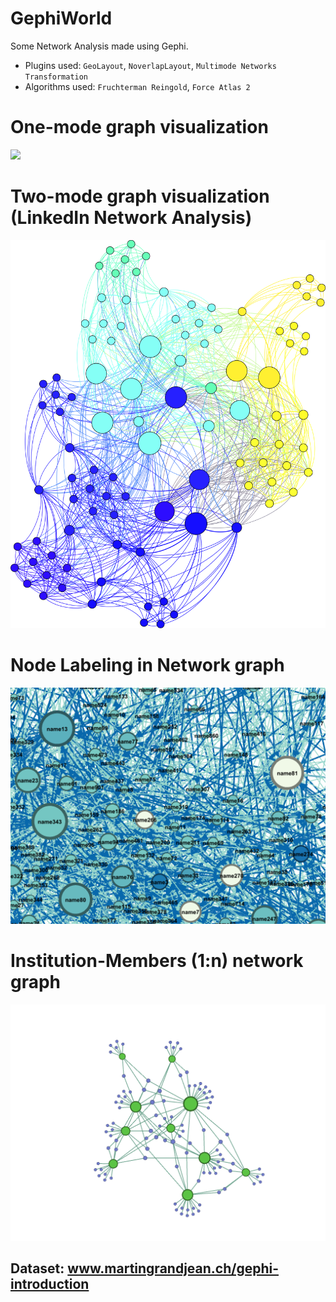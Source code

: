 # GephiWorld
Some Network Analysis made using Gephi. 
- Plugins used: `GeoLayout`, `NoverlapLayout`, `Multimode Networks Transformation`
- Algorithms used: `Fruchterman Reingold`, `Force Atlas 2`

# One-mode graph visualization
![](https://github.com/ranjiGT/GephiWorld/blob/main/one-node.svg)

# Two-mode graph visualization (LinkedIn Network Analysis)
![](https://github.com/ranjiGT/GephiWorld/blob/main/two-mode.svg)

# Node Labeling in Network graph
![](https://github.com/ranjiGT/GephiWorld/blob/main/Ranjiraj-lecture1-gephi-img-4.png)

# Institution-Members (1:n) network graph
![](https://github.com/ranjiGT/GephiWorld/blob/main/Ranjiraj-lecture1-gephi-img-13.png)


## Dataset: www.martingrandjean.ch/gephi-introduction
